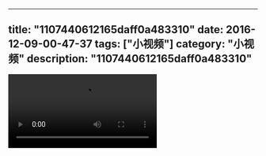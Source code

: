 
---
title: "1107440612165daff0a483310"
date: 2016-12-09-00-47-37
tags: ["小视频"]
category: "小视频"
description: "1107440612165daff0a483310"
---
<video src="http://ohtsqip0g.bkt.clouddn.com/1107440612165daff0a483310.mp4" controls="controls"></video>

